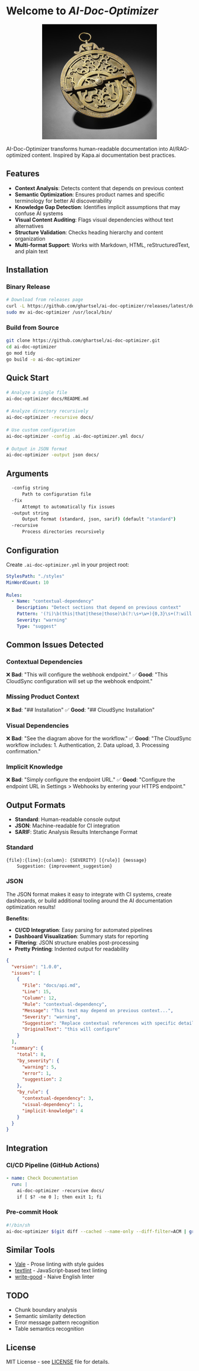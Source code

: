 # Welcome to *AI-Doc-Optimizer*

<p align="center">
    <img src="static/astrolabe.jpg" alt="resolve"/>
</p>

AI-Doc-Optimizer transforms human-readable documentation into AI/RAG-optimized content. Inspired by Kapa.ai documentation best practices.

## Features

- **Context Analysis**: Detects content that depends on previous context
- **Semantic Optimization**: Ensures product names and specific terminology for better AI discoverability  
- **Knowledge Gap Detection**: Identifies implicit assumptions that may confuse AI systems
- **Visual Content Auditing**: Flags visual dependencies without text alternatives
- **Structure Validation**: Checks heading hierarchy and content organization
- **Multi-format Support**: Works with Markdown, HTML, reStructuredText, and plain text

## Installation

### Binary Release
```bash
# Download from releases page
curl -L https://github.com/ghartsel/ai-doc-optimizer/releases/latest/download/ai-doc-optimizer-linux-amd64.tar.gz | tar xz
sudo mv ai-doc-optimizer /usr/local/bin/
```

### Build from Source
```bash
git clone https://github.com/ghartsel/ai-doc-optimizer.git
cd ai-doc-optimizer
go mod tidy
go build -o ai-doc-optimizer
```

## Quick Start

```bash
# Analyze a single file
ai-doc-optimizer docs/README.md

# Analyze directory recursively  
ai-doc-optimizer -recursive docs/

# Use custom configuration
ai-doc-optimizer -config .ai-doc-optimizer.yml docs/

# Output in JSON format
ai-doc-optimizer -output json docs/
```

## Arguments

```bash
  -config string
      Path to configuration file
  -fix
      Attempt to automatically fix issues
  -output string
      Output format (standard, json, sarif) (default "standard")
  -recursive
      Process directories recursively
```

## Configuration

Create `.ai-doc-optimizer.yml` in your project root:

```yaml
StylesPath: "./styles"
MinWordCount: 10

Rules:
  - Name: "contextual-dependency"
    Description: "Detect sections that depend on previous context"
    Pattern: '(?i)\b(this|that|these|those)\b(?:\s+\w+){0,3}\s+(?:will|should|must)'
    Severity: "warning"
    Type: "suggest"
```

## Common Issues Detected

### Contextual Dependencies
❌ **Bad**: "This will configure the webhook endpoint."
✅ **Good**: "This CloudSync configuration will set up the webhook endpoint."

### Missing Product Context  
❌ **Bad**: "## Installation"
✅ **Good**: "## CloudSync Installation"

### Visual Dependencies
❌ **Bad**: "See the diagram above for the workflow."
✅ **Good**: "The CloudSync workflow includes: 1. Authentication, 2. Data upload, 3. Processing confirmation."

### Implicit Knowledge
❌ **Bad**: "Simply configure the endpoint URL."
✅ **Good**: "Configure the endpoint URL in Settings > Webhooks by entering your HTTPS endpoint."

## Output Formats

- **Standard**: Human-readable console output
- **JSON**: Machine-readable for CI integration  
- **SARIF**: Static Analysis Results Interchange Format

### Standard

```
{file}:{line}:{column}: {SEVERITY} [{rule}] {message}
    Suggestion: {improvement_suggestion}
```

### JSON

The JSON format makes it easy to integrate with CI systems, create dashboards, or build additional tooling around the AI documentation optimization results!

**Benefits:**
- **CI/CD Integration**: Easy parsing for automated pipelines
- **Dashboard Visualization**: Summary stats for reporting
- **Filtering**: JSON structure enables post-processing
- **Pretty Printing**: Indented output for readability

```json
{
  "version": "1.0.0",
  "issues": [
    {
      "File": "docs/api.md",
      "Line": 15,
      "Column": 12,
      "Rule": "contextual-dependency",
      "Message": "This text may depend on previous context...",
      "Severity": "warning",
      "Suggestion": "Replace contextual references with specific details",
      "OriginalText": "this will configure"
    }
  ],
  "summary": {
    "total": 8,
    "by_severity": {
      "warning": 5,
      "error": 1,
      "suggestion": 2
    },
    "by_rule": {
      "contextual-dependency": 3,
      "visual-dependency": 1,
      "implicit-knowledge": 4
    }
  }
}
```

## Integration

### CI/CD Pipeline (GitHub Actions)
```yaml
- name: Check Documentation
  run: |
    ai-doc-optimizer -recursive docs/
    if [ $? -ne 0 ]; then exit 1; fi
```

### Pre-commit Hook
```bash
#!/bin/sh
ai-doc-optimizer $(git diff --cached --name-only --diff-filter=ACM | grep -E '\.(md|html)$')
```

## Similar Tools

- [Vale](https://vale.sh/) - Prose linting with style guides
- [textlint](https://textlint.github.io/) - JavaScript-based text linting
- [write-good](https://github.com/btford/write-good) - Naive English linter

## TODO

- Chunk boundary analysis
- Semantic similarity detection
- Error message pattern recognition
- Table semantics recognition

## License

MIT License - see [LICENSE](LICENSE) file for details.